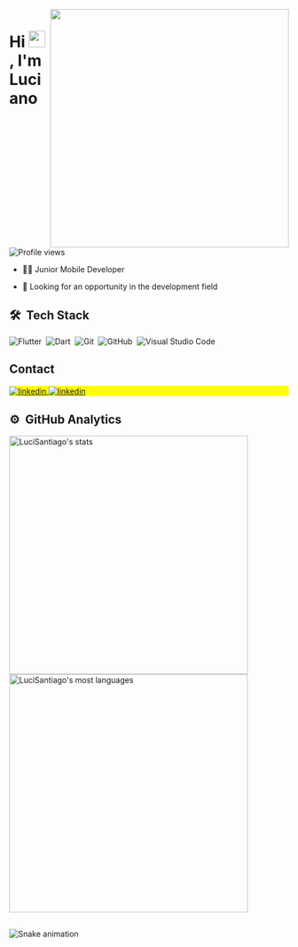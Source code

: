 <img align="right" height="430em" src="https://raw.githubusercontent.com/gist/LuciSantiago/1c024887fb4a6c183d4751c8bd25936b/raw/31358406d3d6800751c048389af7f922b64a6867/card.svg"/>
<h1 align="left">Hi <img src="https://raw.githubusercontent.com/kaueMarques/kaueMarques/master/hi.gif" height="30px">, I'm Luciano</h1>
<p align="left"> <img src="https://komarev.com/ghpvc/?username=LucianoSantiago&color=blue" alt="Profile views" /> </p>

- 🧑‍💻 Junior Mobile Developer

- 🔭 Looking for an opportunity in the development field


## 🛠 &nbsp;Tech Stack

![Flutter](https://img.shields.io/badge/-Flutter-05122A?style=flat&logo=flutter)&nbsp;
![Dart](https://img.shields.io/badge/-Dart-05122A?style=flat&logo=dart)&nbsp;
![Git](https://img.shields.io/badge/-Git-05122A?style=flat&logo=git)&nbsp;
![GitHub](https://img.shields.io/badge/-GitHub-05122A?style=flat&logo=github)&nbsp;
![Visual Studio Code](https://img.shields.io/badge/-Visual%20Studio%20Code-05122A?style=flat&logo=visual-studio-code&logoColor=007ACC)&nbsp;


## Contact

<p align="left" style="background:yellow">
<a href="https://www.linkedin.com/in/luciano-ramos-santiago-6a373a18a/" target="_blank">
  <img align="center" src="https://img.shields.io/badge/-Linkedin-05122A?style=flat&logo=linkedin" alt="linkedin"/>
</a>
<a href="mailto:lucianosantiago.dev@gmail.com" target="_blank">
  <img align="center" src="https://img.shields.io/badge/-Gmail-05122A?style=flat&logo=gmail" alt="linkedin"/>
</a>
</p>


## ⚙️ &nbsp;GitHub Analytics

<p align="left">
<img width="430em" src="https://github-readme-stats.vercel.app/api?username=LuciSantiago&show_icons=true&theme=algolia" alt="LuciSantiago's stats"/>
<img width="430em" src="https://github-readme-stats.vercel.app/api/top-langs/?username=LuciSantiago&layout=compact&theme=algolia" alt="LuciSantiago's most languages"/>
</p>


##
 ![Snake animation](https://github.com/LuciSantiago/LuciSantiago/blob/output/github-contribution-grid-snake.svg)
  




